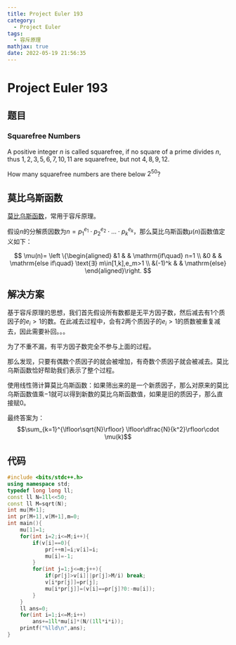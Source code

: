 ```yaml
---
title: Project Euler 193
category:
  - Project Euler
tags:
  - 容斥原理
mathjax: true
date: 2022-05-19 21:56:35
---
```


<escape><!-- more --></escape>

# Project Euler 193

## 题目

### Squarefree Numbers

A positive integer $n$ is called squarefree, if no square of a prime divides $n$, thus $1, 2, 3, 5, 6, 7, 10, 11$ are squarefree, but not $4, 8, 9, 12$.

How many squarefree numbers are there below $2^{50}$?

## 莫比乌斯函数

[莫比乌斯函数](https://en.wikipedia.org/wiki/M%C3%B6bius_function)，常用于容斥原理。

假设$n$的分解质因数为$n=p_1^{e_1}\cdot p_2^{e_2}\cdot \dots \cdot p_k^{e_k}$，那么莫比乌斯函数$\mu(n)$函数值定义如下：

$$
\mu(n)=
\left \{\begin{aligned}
  &1 & & \mathrm{if\quad} n=1 \\
  &0 & & \mathrm{else if\quad} \text{∃} m\in[1,k],e_m>1 \\
  &(-1)^k & & \mathrm{else}
\end{aligned}\right.
$$

## 解决方案

基于容斥原理的思想，我们首先假设所有数都是无平方因子数，然后减去有$1$个质因子的$e_i>1$的数。在此减去过程中，会有$2$两个质因子的$e_i>1$的质数被重复减去，因此需要补回。。。

为了不重不漏，有平方因子数完全不参与上面的过程。

那么发现，只要有偶数个质因子的就会被增加，有奇数个质因子就会被减去。莫比乌斯函数恰好帮助我们表示了整个过程。

使用线性筛计算莫比乌斯函数：如果筛出来的是一个新质因子，那么对原来的莫比乌斯函数值乘$-1$就可以得到新数的莫比乌斯函数值，如果是旧的质因子，那么直接赋$0$。

最终答案为：
$$\sum_{k=1}^{\lfloor\sqrt{N}\rfloor} \lfloor\dfrac{N}{k^2}\rfloor\cdot \mu(k)$$

## 代码

```C++
#include <bits/stdc++.h>
using namespace std;
typedef long long ll;
const ll N=1ll<<50;
const ll M=sqrt(N);
int mu[M+1];
int pr[M+1],v[M+1],m=0;
int main(){
    mu[1]=1;
    for(int i=2;i<=M;i++){
        if(v[i]==0){
            pr[++m]=i;v[i]=i;
            mu[i]=-1;
        }
        for(int j=1;j<=m;j++){
            if(pr[j]>v[i]||pr[j]>M/i) break;
            v[i*pr[j]]=pr[j];
            mu[i*pr[j]]=(v[i]==pr[j]?0:-mu[i]);
        }
    }
    ll ans=0;
    for(int i=1;i<=M;i++)
        ans+=1ll*mu[i]*(N/(1ll*i*i));
    printf("%lld\n",ans);
}
```
